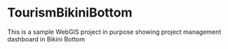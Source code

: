 # TourismBikiniBottom
This is a sample WebGIS project in purpose showing project management dashboard in Bikini Bottom 
